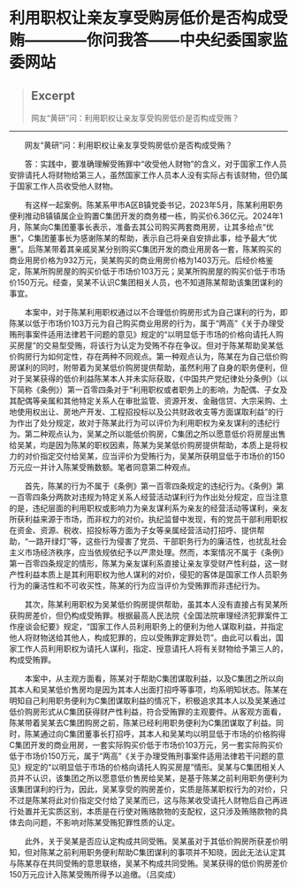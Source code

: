 
# 利用职权让亲友享受购房低价是否构成受贿————你问我答——中央纪委国家监委网站

> ## Excerpt
> 网友“黄研”问：利用职权让亲友享受购房低价是否构成受贿？

---
　　网友“黄研”问：利用职权让亲友享受购房低价是否构成受贿？

　　答：实践中，要准确理解受贿罪中“收受他人财物”的含义，对于国家工作人员安排请托人将财物给第三人，虽然国家工作人员本人没有实际占有该财物，但仍属于国家工作人员收受他人财物。

　　有这样一起案例。陈某系甲市A区B镇党委书记，2023年5月，陈某利用职务便利推动B镇镇属企业购置C集团开发的商务楼一栋，购买价6.36亿元。2024年1月，陈某向C集团董事长表示，准备去其公司购买两套商用房，让其多给点“优惠”，C集团董事长为感谢陈某的帮助，表示自己将亲自安排此事，给予最大“优惠”。后陈某带着其亲戚吴某分别购买C集团开发的商业用房各一套，陈某购买的商业用房价格为932万元，吴某购买的商业用房价格为1403万元。后经价格鉴定，陈某所购房屋的购买价低于市场价103万元；吴某所购房屋的购买价低于市场价150万元。经查，吴某不认识C集团相关人员，也不知道陈某帮助该集团谋利的事宜。

　　本案中，对于陈某利用职权通过以不合理低价购房形式为自己谋利的行为，即陈某以低于市场价103万元为自己购买商业用房的行为，属于“两高”《关于办理受贿刑事案件适用法律若干问题的意见》规定的“以明显低于市场的价格向请托人购买房屋”的交易型受贿，将该行为认定为受贿不存在争议。但对于陈某帮助吴某低价购房行为如何定性，存在两种不同观点。第一种观点认为，陈某在为自己低价购房谋利的同时，附带着为吴某低价购房提供帮助，虽然利用了自身的职务便利，但对于吴某获得的低价利益陈某本人并未实际获取，《中国共产党纪律处分条例》（以下简称《条例》）第一百零四条对于“利用职权或者职务上的影响，为配偶、子女及其配偶等亲属和其他特定关系人在审批监管、资源开发、金融信贷、大宗采购、土地使用权出让、房地产开发、工程招投标以及公共财政收支等方面谋取利益”的行为作出了处分规定，故对于陈某此行为可以评价为利用职权为亲友谋利的违纪行为。第二种观点认为，吴某之所以能低价购房，C集团之所以愿意低价将房屋出售给吴某，均是因为陈某的职权因素，陈某为吴某低价购房提供帮助，本质上是将权力的对价指定交付给吴某，应当评价为受贿行为，吴某所获明显低于市场价的150万元应一并计入陈某受贿数额。笔者同意第二种观点。

　　首先，陈某的行为不属于《条例》第一百零四条规定的违纪行为。《条例》第一百零四条分两款对违规为特定关系人经营活动谋利行为作出处分规定，应当注意的是，违纪层面的利用职权或影响力为亲友谋利系为亲友的经营活动等谋利，亲友所获利益来源于市场，而非权力的对价。执纪监督中发现，有的党员干部利用职权在资金、资源、税收、招投标等方面为子女等亲属经营活动打招呼、提供帮助，“一路开绿灯”等，这些行为侵害了党员、干部职务行为的廉洁性，也扰乱社会主义市场经济秩序，应当依规依纪予以严肃处理。然而，本案情况不属于《条例》第一百零四条规定的情形，陈某为亲友谋利系直接让亲友享受财产性利益，这一财产性利益本质上是其利用职权为他人谋利的对价，侵犯的客体是国家工作人员职务行为的廉洁性和不可收买性，陈某的行为应当评价为受贿罪而非违纪行为。

　　其次，陈某利用职权为吴某低价购房提供帮助，虽其本人没有直接占有吴某所获购房差价，但仍构成受贿罪。根据最高人民法院《全国法院审理经济犯罪案件工作座谈会纪要》规定，“国家工作人员利用职务上的便利为他人谋取利益，并指定他人将财物送给其他人，构成犯罪的，应以受贿罪定罪处罚”。由此可以看出，国家工作人员利用职权为请托人谋利，指定、授意请托人将有关财物给予第三人的，构成受贿罪。

　　本案中，从主观方面看，陈某对于帮助C集团谋取利益，以及C集团之所以向其本人和吴某低价售房均是因为其本人出面打招呼等事项，均系明知状态。陈某在明知自己利用职务便利为C集团谋取利益的情况下，积极追求其本人以及吴某通过低价购房形式从C集团获得财产性利益，符合受贿罪的主观要件。从客观方面看，陈某带着吴某去C集团购房之前，陈某已经利用职务便利为C集团谋取了利益。同时，陈某通过向C集团董事长打招呼，其本人和吴某均以明显低于市场的价格购得C集团开发的商业用房，一套实际购买价低于市场价103万元，另一套实际购买价低于市场价150万元，属于“两高”《关于办理受贿刑事案件适用法律若干问题的意见》规定的“以明显低于市场的价格向请托人购买房屋”情形。吴某与C集团相关人员并不认识，该集团之所以愿意低价售房给吴某，是基于陈某之前利用职务便利为该集团谋利的行为，因此，吴某享受的购房差价，实质是陈某职权行为的对价，只不过是陈某将此对价指定交付给了吴某而已，这与陈某收受请托人财物后自己再进行处置并无实质区别，本质是在行使对贿赂款物的支配权，这只涉及贿赂款物的具体去向问题，不影响对陈某受贿犯罪性质的认定。

　　此外，关于吴某是否应认定构成共同受贿。吴某虽对于其低价购房所获差价明知，但对陈某之前利用职务便利帮助C集团谋利的事项并不知晓，因此无法认定其与陈某存在共同受贿的意思联络，吴某不构成共同受贿。吴某获得的低价购房差价150万元应计入陈某受贿所得予以追缴。（吕奕成）
